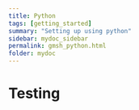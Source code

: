```yaml
---
title: Python
tags: [getting_started]
summary: "Setting up using python"
sidebar: mydoc_sidebar
permalink: gmsh_python.html
folder: mydoc
---
```


# Testing
